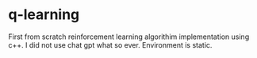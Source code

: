 # q-learning
First from scratch reinforcement learning algorithim implementation using c++. I did not use chat gpt what so ever. Environment is static.
